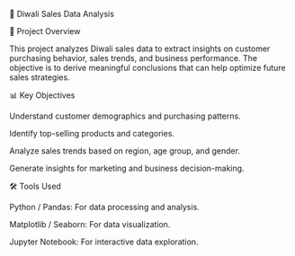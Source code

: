 🎇 Diwali Sales Data Analysis

📌 Project Overview

This project analyzes Diwali sales data to extract insights on customer purchasing behavior, sales trends, and business performance. The objective is to derive meaningful conclusions that can help optimize future sales strategies.

📊 Key Objectives

Understand customer demographics and purchasing patterns.

Identify top-selling products and categories.

Analyze sales trends based on region, age group, and gender.

Generate insights for marketing and business decision-making.

🛠 Tools Used

Python / Pandas: For data processing and analysis.

Matplotlib / Seaborn: For data visualization.

Jupyter Notebook: For interactive data exploration.
